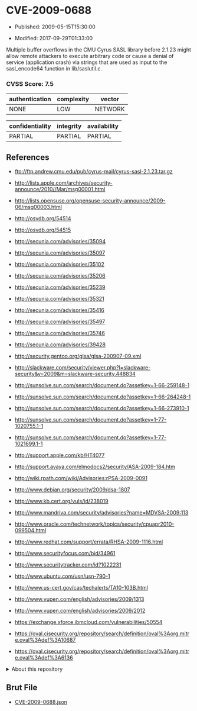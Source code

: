 # CVE-2009-0688

- Published: 2009-05-15T15:30:00

- Modified: 2017-09-29T01:33:00

Multiple buffer overflows in the CMU Cyrus SASL library before 2.1.23 might allow remote attackers to execute arbitrary code or cause a denial of service (application crash) via strings that are used as input to the sasl_encode64 function in lib/saslutil.c.

### CVSS Score: **7.5**

| authentication | complexity | vector |
| --- | --- | --- |
| NONE | LOW | NETWORK |

| confidentiality | integrity | availability |
| --- | --- | --- |
| PARTIAL | PARTIAL | PARTIAL |

## References

* ftp://ftp.andrew.cmu.edu/pub/cyrus-mail/cyrus-sasl-2.1.23.tar.gz

* http://lists.apple.com/archives/security-announce/2010//Mar/msg00001.html

* http://lists.opensuse.org/opensuse-security-announce/2009-06/msg00003.html

* http://osvdb.org/54514

* http://osvdb.org/54515

* http://secunia.com/advisories/35094

* http://secunia.com/advisories/35097

* http://secunia.com/advisories/35102

* http://secunia.com/advisories/35206

* http://secunia.com/advisories/35239

* http://secunia.com/advisories/35321

* http://secunia.com/advisories/35416

* http://secunia.com/advisories/35497

* http://secunia.com/advisories/35746

* http://secunia.com/advisories/39428

* http://security.gentoo.org/glsa/glsa-200907-09.xml

* http://slackware.com/security/viewer.php?l=slackware-security&y=2009&m=slackware-security.448834

* http://sunsolve.sun.com/search/document.do?assetkey=1-66-259148-1

* http://sunsolve.sun.com/search/document.do?assetkey=1-66-264248-1

* http://sunsolve.sun.com/search/document.do?assetkey=1-66-273910-1

* http://sunsolve.sun.com/search/document.do?assetkey=1-77-1020755.1-1

* http://sunsolve.sun.com/search/document.do?assetkey=1-77-1021699.1-1

* http://support.apple.com/kb/HT4077

* http://support.avaya.com/elmodocs2/security/ASA-2009-184.htm

* http://wiki.rpath.com/wiki/Advisories:rPSA-2009-0091

* http://www.debian.org/security/2009/dsa-1807

* http://www.kb.cert.org/vuls/id/238019

* http://www.mandriva.com/security/advisories?name=MDVSA-2009:113

* http://www.oracle.com/technetwork/topics/security/cpuapr2010-099504.html

* http://www.redhat.com/support/errata/RHSA-2009-1116.html

* http://www.securityfocus.com/bid/34961

* http://www.securitytracker.com/id?1022231

* http://www.ubuntu.com/usn/usn-790-1

* http://www.us-cert.gov/cas/techalerts/TA10-103B.html

* http://www.vupen.com/english/advisories/2009/1313

* http://www.vupen.com/english/advisories/2009/2012

* https://exchange.xforce.ibmcloud.com/vulnerabilities/50554

* https://oval.cisecurity.org/repository/search/definition/oval%3Aorg.mitre.oval%3Adef%3A10687

* https://oval.cisecurity.org/repository/search/definition/oval%3Aorg.mitre.oval%3Adef%3A6136

<details>
<summary>About this repository</summary> 

  This repository is part of the project [Live Hack CVE](https://github.com/Live-Hack-CVE). Main website can be found [www.live-hack.org](https://www.live-hack.org) 
  
  Made by [Sn0wAlice](https://github.com/Sn0wAlice) for the people that care about security and need to have a feed of the latest CVEs. Hope you enjoy it, don't forget to star the repo and follow me on [Twitter](https://twitter.com/Sn0wAlice) and [Github](https://github.com/Sn0wAlice). And that is my [personnal website](https://www.alice-snow.me/)

  - [Home Page](https://github.com/Live-Hack-CVE)
  - [Framework](https://github.com/Live-Hack-CVE/cve-framework)
  - [CVE database](https://github.com/Live-Hack-CVE/full_database)
  - [Changelog](https://github.com/Live-Hack-CVE/Changelog)
</details>

## Brut File

* [CVE-2009-0688.json](https://raw.githubusercontent.com/Live-Hack-CVE/full_database/main/cves/2009/CVE-2009-0688.json)

